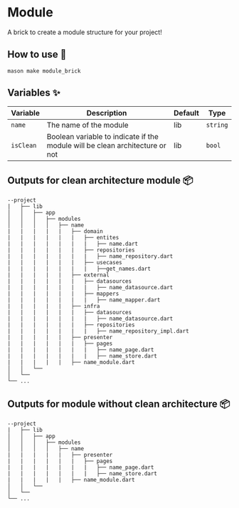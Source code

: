# Module

A brick to create a module structure for your project!

## How to use 🚀

```
mason make module_brick
```

## Variables ✨

| Variable       | Description             | Default | Type     |
| -------------- | ----------------------- | ------- | -------- |
| `name` | The name of the module | lib     | `string` |
| `isClean` | Boolean variable to indicate if the module will be clean architecture or not | lib | `bool`

## Outputs for clean architecture module 📦

```
--project
|   ├── lib
│   │   ├── app
│   │   │   ├── modules
│   │   │   │   ├── name
|   |   |   |   |   ├── domain
|   |   |   |   |   |   ├── entites
|   |   |   |   |   |   |   ├── name.dart
|   |   |   |   |   |   ├── repositories
|   |   |   |   |   |   |   ├── name_repository.dart
|   |   |   |   |   |   ├── usecases
|   |   |   |   |   |   |   ├──get_names.dart
|   |   |   |   |   ├── external
|   |   |   |   |   |   ├── datasources
|   |   |   |   |   |   |   ├── name_datasource.dart
|   |   |   |   |   |   ├── mappers
|   |   |   |   |   |   |   ├── name_mapper.dart
|   |   |   |   |   ├── infra
|   |   |   |   |   |   ├── datasources
|   |   |   |   |   |   |   ├── name_datasource.dart
|   |   |   |   |   |   ├── repositories
|   |   |   |   |   |   |   ├── name_repository_impl.dart
|   |   |   |   |   ├── presenter
|   |   |   |   |   |   ├── pages
|   |   |   |   |   |   |   ├── name_page.dart
|   |   |   |   |   |   |   ├── name_store.dart
|   |   |   |   |   ├── name_module.dart
│   │   └── 
│   └──   
└── ...
```

## Outputs for module without clean architecture 📦

```
--project
|   ├── lib
│   │   ├── app
│   │   │   ├── modules
│   │   │   │   ├── name
|   |   |   |   |   ├── presenter
|   |   |   |   |   |   ├── pages
|   |   |   |   |   |   |   ├── name_page.dart
|   |   |   |   |   |   |   ├── name_store.dart
|   |   |   |   |   ├── name_module.dart
│   │   └── 
│   └──   
└── ...
```
